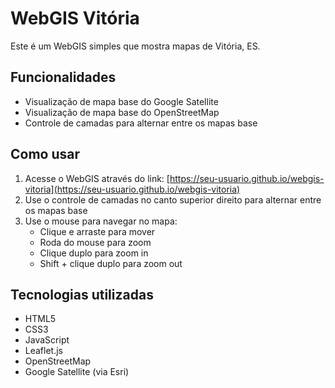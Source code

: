 # WebGIS Vitória

Este é um WebGIS simples que mostra mapas de Vitória, ES.

## Funcionalidades

- Visualização de mapa base do Google Satellite
- Visualização de mapa base do OpenStreetMap
- Controle de camadas para alternar entre os mapas base

## Como usar

1. Acesse o WebGIS através do link: [https://seu-usuario.github.io/webgis-vitoria](https://seu-usuario.github.io/webgis-vitoria)
2. Use o controle de camadas no canto superior direito para alternar entre os mapas base
3. Use o mouse para navegar no mapa:
   - Clique e arraste para mover
   - Roda do mouse para zoom
   - Clique duplo para zoom in
   - Shift + clique duplo para zoom out

## Tecnologias utilizadas

- HTML5
- CSS3
- JavaScript
- Leaflet.js
- OpenStreetMap
- Google Satellite (via Esri) 